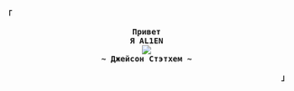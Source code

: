 <p align="left"><strong><samp>「</samp></strong></p>
  <p align="center">
    <samp>
      <b>
        Привет
      <br>
        Я AL1EN
      </b>
      <br>
        <image src="https://readme-typing-svg.herokuapp.com?font=JetBrainsMono+Nerd+Font&size=14&pause=1000&color=7A95C9&center=true&width=435&lines=Секрет+успеха+прост+,+но+это+секрет">
      <br>
      <b>
         ~ Джейсон Стэтхем ~
      </b>    </samp>
  </p>
<p align="right"><strong><samp>」</samp></strong></p>
<br>
<!-- contribution snake -->
